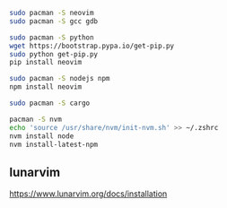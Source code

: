```bash
sudo pacman -S neovim
sudo pacman -S gcc gdb

sudo pacman -S python
wget https://bootstrap.pypa.io/get-pip.py
sudo python get-pip.py
pip install neovim

sudo pacman -S nodejs npm
npm install neovim

sudo pacman -S cargo

pacman -S nvm
echo 'source /usr/share/nvm/init-nvm.sh' >> ~/.zshrc
nvm install node
nvm install-latest-npm
```

## lunarvim

https://www.lunarvim.org/docs/installation
